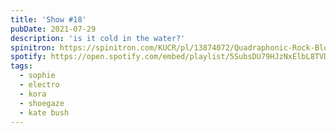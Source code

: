 ```yaml
---
title: 'Show #18'
pubDate: 2021-07-29
description: 'is it cold in the water?'
spinitron: https://spinitron.com/KUCR/pl/13874072/Quadraphonic-Rock-Block
spotify: https://open.spotify.com/embed/playlist/5SubsDU79HJzNxElbL8TVD
tags:
  - sophie
  - electro
  - kora
  - shoegaze
  - kate bush
---
```

